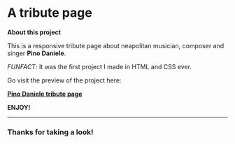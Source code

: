 # A tribute page

**About this project**

This is a responsive tribute page about neapolitan musician, composer and singer **Pino Daniele**.

*FUNFACT*: It was the first project I made in HTML and CSS ever.

Go visit the preview of the project here:

**[Pino Daniele tribute page](https://simonceeno.github.io/tribute-page-pino-daniele/index-tribute-page.html)**

**ENJOY!**


------------

### Thanks for taking a look!

